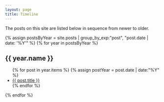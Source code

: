 ```yaml
---
layout: page
title: Timeline
---
```


<p>The posts on this site are listed below in sequence from newer to older.</p>

<p><script type="text/javascript" src="https://files.coinmarketcap.com/static/widget/currency.js"></script><div class="coinmarketcap-currency-widget" data-currencyid="1" data-base="NZD" data-secondary="" data-ticker="true" data-rank="true" data-marketcap="true" data-volume="true" data-statsticker="true" data-stats="NZD"></div></p>

{% assign postsByYear = site.posts | group_by_exp:"post", "post.date | date: '%Y'" %}
{% for year in postsByYear %}
<h2>{{ year.name }}</h2>
<ul>
{% for post in year.items %}
{% assign postYear = post.date | date:"%Y" %}
<li><a href="{{ post.url }}">{{ post.title }}</a></li>		
{% endfor %}
</ul>	
{% endfor %}
